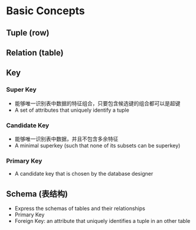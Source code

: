 # Basic Concepts

## Tuple (row)

## Relation (table)

## Key

### Super Key

* 能够唯一识别表中数据的特征组合，只要包含候选键的组合都可以是超键
* A set of attributes that uniquely identify a tuple

### Candidate Key

* 能够唯一识别表中数据，并且不包含多余特征
* A minimal superkey (such that none of its subsets can be superkey)

### Primary Key

* A candidate key that is chosen by the database designer

## Schema (表结构)

* Express the schemas of tables and their relationships
* Primary Key
* Foreign Key: an attribute that uniquely identifies a tuple in an other table
